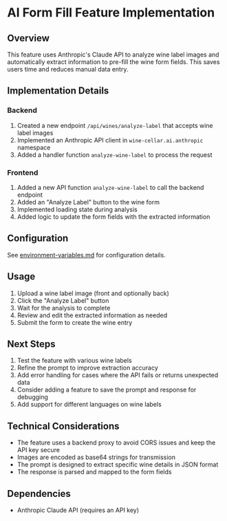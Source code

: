 # AI Form Fill Feature Implementation

## Overview

This feature uses Anthropic's Claude API to analyze wine label images and automatically extract information to pre-fill the wine form fields. This saves users time and reduces manual data entry.

## Implementation Details

### Backend

1. Created a new endpoint `/api/wines/analyze-label` that accepts wine label images
2. Implemented an Anthropic API client in `wine-cellar.ai.anthropic` namespace
3. Added a handler function `analyze-wine-label` to process the request

### Frontend

1. Added a new API function `analyze-wine-label` to call the backend endpoint
2. Added an "Analyze Label" button to the wine form
3. Implemented loading state during analysis
4. Added logic to update the form fields with the extracted information

## Configuration

See [environment-variables.md](environment-variables.md) for configuration details.

## Usage

1. Upload a wine label image (front and optionally back)
2. Click the "Analyze Label" button
3. Wait for the analysis to complete
4. Review and edit the extracted information as needed
5. Submit the form to create the wine entry

## Next Steps

1. Test the feature with various wine labels
2. Refine the prompt to improve extraction accuracy
3. Add error handling for cases where the API fails or returns unexpected data
4. Consider adding a feature to save the prompt and response for debugging
5. Add support for different languages on wine labels

## Technical Considerations

- The feature uses a backend proxy to avoid CORS issues and keep the API key secure
- Images are encoded as base64 strings for transmission
- The prompt is designed to extract specific wine details in JSON format
- The response is parsed and mapped to the form fields

## Dependencies

- Anthropic Claude API (requires an API key)

